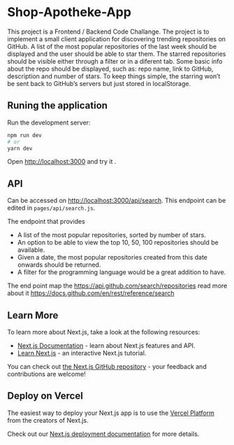 # Shop-Apotheke-App

This project is a Frontend / Backend Code Challange. The project is to implement a small client application for discovering trending repositories on GitHub.
A list of the most popular repositories of the last week should be displayed and the user should be able to star them. The starred repositories should be visible either through a filter or in a diferent tab. Some basic info about the repo should be displayed, such as: repo name, link to GitHub, description and number of stars. 
To keep things simple, the starring won’t be sent back to GitHub’s servers but just stored in localStorage.

## Runing the application 

Run the development server:

```bash
npm run dev
# or
yarn dev
```

Open [http://localhost:3000](http://localhost:3000) and try it .


## API 

Can be accessed on [http://localhost:3000/api/search](http://localhost:3000/api/search). This endpoint can be edited in `pages/api/search.js`.

The endpoint that provides 
 * A list of the most popular repositories, sorted by number of stars.
 * An option to be able to view the top 10, 50, 100 repositories should be available.
 * Given a date, the most popular repositories created from this date onwards should be returned.
 * A filter for the programming language would be a great addition to have.

The end point map the https://api.github.com/search/repositories read more about it https://docs.github.com/en/rest/reference/search


## Learn More

To learn more about Next.js, take a look at the following resources:

- [Next.js Documentation](https://nextjs.org/docs) - learn about Next.js features and API.
- [Learn Next.js](https://nextjs.org/learn) - an interactive Next.js tutorial.

You can check out [the Next.js GitHub repository](https://github.com/vercel/next.js/) - your feedback and contributions are welcome!

## Deploy on Vercel

The easiest way to deploy your Next.js app is to use the [Vercel Platform](https://vercel.com/new?utm_medium=default-template&filter=next.js&utm_source=create-next-app&utm_campaign=create-next-app-readme) from the creators of Next.js.

Check out our [Next.js deployment documentation](https://nextjs.org/docs/deployment) for more details.

